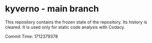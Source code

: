 # kyverno - main branch

This repository contains the frozen state of the repository.
Its history is cleared. It is used only for static code
analysis with Codacy.

Commit Time: 1712379378